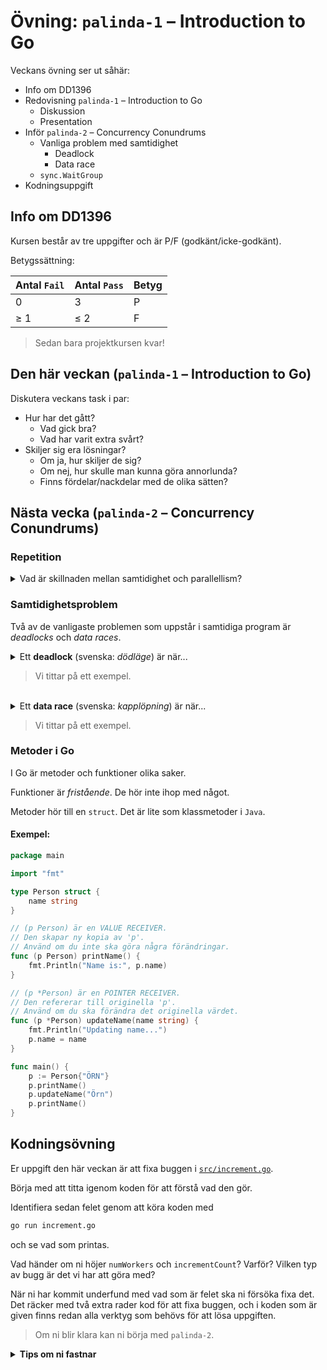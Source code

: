 # Övning: `palinda-1` – Introduction to Go

Veckans övning ser ut såhär:

- Info om DD1396
- Redovisning `palinda-1` – Introduction to Go
    - Diskussion
    - Presentation
- Inför `palinda-2` – Concurrency Conundrums
    - Vanliga problem med samtidighet
		- Deadlock
		- Data race
    - `sync.WaitGroup`
- Kodningsuppgift


## Info om DD1396

Kursen består av tre uppgifter och är P/F (godkänt/icke-godkänt).

Betygssättning:

| Antal `Fail` | Antal `Pass` | Betyg |
| ------------ | ------------ | ----- |
| 0            | 3            | P     |
| ≥ 1          | ≤ 2          | F     |

> Sedan bara projektkursen kvar!

## Den här veckan (`palinda-1` – Introduction to Go)

Diskutera veckans task i par:

- Hur har det gått?
    - Vad gick bra?
    - Vad har varit extra svårt?
- Skiljer sig era lösningar?
    - Om ja, hur skiljer de sig?
    - Om nej, hur skulle man kunna göra annorlunda?
    - Finns fördelar/nackdelar med de olika sätten?

## Nästa vecka (`palinda-2` – Concurrency Conundrums)

### Repetition

<details>
<summary>Vad är skillnaden mellan samtidighet och  parallellism?</summary>
</br> 

**Samtidighet** (engelska: *concurrency*) innebär att flera saker *hanteras* samtidigt. 
</br> 

**Parallellism** (engelska: *parallelism*) innebär att flera saker *sker* samtidigt.
</details>

### Samtidighetsproblem

Två av de vanligaste problemen som uppstår i samtidiga program är *deadlocks* och *data races*.

<details>
<summary>Ett <b>deadlock</b> (svenska: <i>dödläge</i>) är när...</summary>
</br>

...alla trådar (gorutiner) i ett program väntar på varandra, så att programmet fryser.
</details>

> Vi tittar på ett exempel.
</br>

<details>
<summary>Ett <b>data race</b> (svenska: <i>kapplöpning</i>) är när...</summary>
</br>

...två trådar (gorutiner) försöker ändra samma data vid samma tidpunkt, vilket leder till att datan inte uppdateras korrekt.
</details>

> Vi tittar på ett exempel.


### Metoder i Go

I Go är metoder och funktioner olika saker.

Funktioner är *fristående*. De hör inte ihop med något.

Metoder hör till en `struct`. Det är lite som klassmetoder i `Java`.

#### Exempel:

```go
package main

import "fmt"

type Person struct {
	name string
}

// (p Person) är en VALUE RECEIVER.
// Den skapar ny kopia av 'p'.
// Använd om du inte ska göra några förändringar.
func (p Person) printName() {
	fmt.Println("Name is:", p.name)
}

// (p *Person) är en POINTER RECEIVER.
// Den refererar till originella 'p'.
// Använd om du ska förändra det originella värdet.
func (p *Person) updateName(name string) {
	fmt.Println("Updating name...") 
	p.name = name
}

func main() {
	p := Person{"ÖRN"}
	p.printName()
	p.updateName("Örn")
	p.printName()
}
```


## Kodningsövning

Er uppgift den här veckan är att fixa buggen i [`src/increment.go`](src/increment.go).

Börja med att titta igenom koden för att förstå vad den gör.

Identifiera sedan felet genom att köra koden med

```bash
go run increment.go
```

och se vad som printas.

Vad händer om ni höjer `numWorkers` och `incrementCount`? Varför? Vilken typ av bugg är det vi har att göra med?

När ni har kommit underfund med vad som är felet ska ni försöka fixa det. Det räcker med två extra rader kod för att fixa buggen, och i koden som är given finns redan alla verktyg som behövs för att lösa uppgiften.

> Om ni blir klara kan ni börja med `palinda-2`.

<details>
<summary><b>Tips om ni fastnar</b></summary>

Titta på dokumentationen för [`sync`](https://pkg.go.dev/sync), speciellt `sync.Mutex`.
</details>
